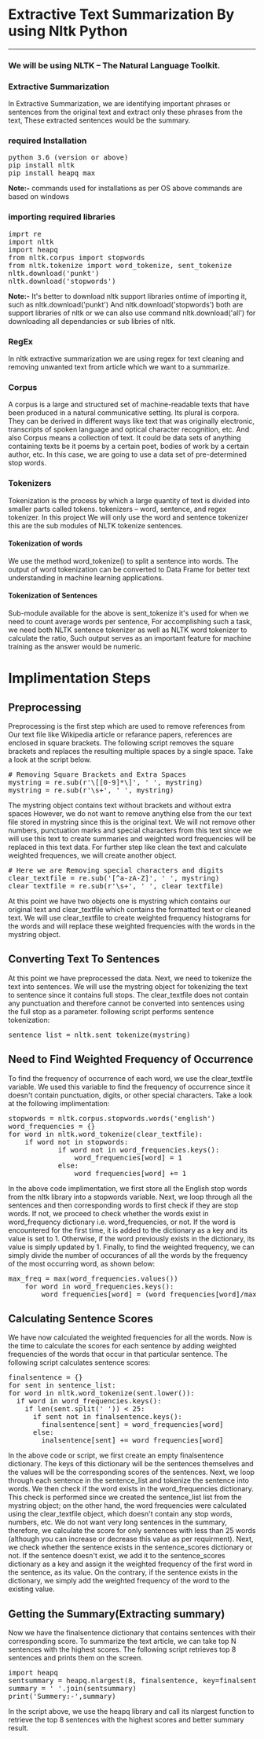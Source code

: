 # Extractive Text Summarization By using Nltk Python
-------------

### We will be using NLTK – The Natural Language Toolkit. 

### Extractive Summarization
In Extractive Summarization, we are identifying important phrases or sentences from the original text and extract only these phrases from the text, 
These extracted sentences would be the summary.

### required Installation
<pre>
python 3.6 (version or above)
pip install nltk 
pip install heapq_max
</pre>

**Note:-** commands used for installations as per OS above commands are based on windows

### importing required libraries
<pre>
imprt re
import nltk
import heapq  
from nltk.corpus import stopwords
from nltk.tokenize import word_tokenize, sent_tokenize
nltk.download('punkt')
nltk.download('stopwords')
</pre>
**Note:-** It's better to download nltk support libraries ontime of importing it, such as nltk.download('punkt') And nltk.download('stopwords') both are support libraries of nltk or we can also use command nltk.download('all') for downloading all dependancies or sub libries of nltk.

### RegEx
In nltk extractive summarization we are using regex for text cleaning and removing unwanted text from article which we want to a summarize. 

### Corpus
A corpus is a large and structured set of machine-readable texts that have been produced in a natural communicative setting. Its plural is corpora. They can be derived in different ways like text that was originally electronic, transcripts of spoken language and optical character recognition, etc.
And also Corpus means a collection of text. It could be data sets of anything containing texts be it poems by a certain poet, bodies of work by a certain author, etc. In this case, we are going to use a data set of pre-determined stop words.

### Tokenizers
Tokenization is the process by which a large quantity of text is divided into smaller parts called tokens.
tokenizers – word, sentence, and regex tokenizer. In this project We will only use the word and sentence tokenizer this are the sub modules of  NLTK tokenize sentences.
#### Tokenization of words
We use the method word_tokenize() to split a sentence into words. The output of word tokenization can be converted to Data Frame for better text understanding in machine learning applications.
#### Tokenization of Sentences
Sub-module available for the above is sent_tokenize it's used for when we need to count average words per sentence, For accomplishing such a task, we need both NLTK sentence tokenizer as well as NLTK word tokenizer to calculate the ratio, 
Such output serves as an important feature for machine training as the answer would be numeric.

# Implimentation Steps

## Preprocessing
Preprocessing is the first step which are used to remove references from Our text file like Wikipedia article or refarance papers, references are enclosed in square brackets. The following script removes the square brackets and replaces the resulting multiple spaces by a single space. Take a look at the script below.

<pre>
# Removing Square Brackets and Extra Spaces
mystring = re.sub(r'\[[0-9]*\]', ' ', mystring)
mystring = re.sub(r'\s+', ' ', mystring)
</pre>

The mystring object contains text without brackets and without extra spaces However, we do not want to remove anything else from the our text file stored in mystring since this is the original text. We will not remove other numbers, punctuation marks and special characters from this text since we will use this text to create summaries and weighted word frequencies will be replaced in this text data.
For further step like clean the text and calculate weighted frequences, we will create another object. 

<pre>
# Here we are Removing special characters and digits
clear_textfile = re.sub('[^a-zA-Z]', ' ', mystring)
clear_textfile = re.sub(r'\s+', ' ', clear_textfile)
</pre>
 
At this point we have two objects one is mystring which contains our original text and clear_textfile which contains the formatted text or cleaned text. We will use clear_textfile to create weighted frequency histograms for the words and will replace these weighted frequencies with the words in the mystring object.

## Converting Text To Sentences 
At this point we have preprocessed the data. Next, we need to tokenize the text into sentences. We will use the mystring object for tokenizing the text to sentence since it contains full stops. The clear_textfile does not contain any punctuation and therefore cannot be converted into sentences using the full stop as a parameter.
following script performs sentence tokenization:
<pre>
sentence_list = nltk.sent_tokenize(mystring)
</pre>

## Need to Find Weighted Frequency of Occurrence
To find the frequency of occurrence of each word, we use the clear_textfile variable. We used this variable to find the frequency of occurrence since it doesn't contain punctuation, digits, or other special characters. Take a look at the following implimentation:

<pre>
stopwords = nltk.corpus.stopwords.words('english')
word_frequencies = {}
for word in nltk.word_tokenize(clear_textfile):
	if word not in stopwords:
            if word not in word_frequencies.keys():
                word_frequencies[word] = 1
            else:
                word_frequencies[word] += 1
</pre>

In the above code implimentation, we first store all the English stop words from the nltk library into a stopwords variable. Next, we loop through all the sentences and then corresponding words to first check if they are stop words. If not, we proceed to check whether the words exist in word_frequency dictionary i.e. word_frequencies, or not. If the word is encountered for the first time, it is added to the dictionary as a key and its value is set to 1. Otherwise, if the word previously exists in the dictionary, its value is simply updated by 1.
Finally, to find the weighted frequency, we can simply divide the number of occurances of all the words by the frequency of the most occurring word, as shown below:
<pre>
max_freq = max(word_frequencies.values())
    for word in word_frequencies.keys():
        word_frequencies[word] = (word_frequencies[word]/max_freq)
</pre>
## Calculating Sentence Scores
We have now calculated the weighted frequencies for all the words. Now is the time to calculate the scores for each sentence by adding weighted frequencies of the words that occur in that particular sentence. The following script calculates sentence scores:

<pre>
finalsentence = {}
for sent in sentence_list:
for word in nltk.word_tokenize(sent.lower()):
  if word in word_frequencies.keys():
    if len(sent.split(' ')) < 25:
      if sent not in finalsentence.keys():
        finalsentence[sent] = word_frequencies[word]
      else:
        inalsentence[sent] += word_frequencies[word]
</pre>

In the above code or script, we first create an empty finalsentence dictionary. The keys of this dictionary will be the sentences themselves and the values will be the corresponding scores of the sentences. Next, we loop through each sentence in the sentence_list and tokenize the sentence into words.
We then check if the word exists in the word_frequencies dictionary. This check is performed since we created the sentence_list list from the mystring object; on the other hand, the word frequencies were calculated using the clear_textfile object, which doesn't contain any stop words, numbers, etc.
We do not want very long sentences in the summary, therefore, we calculate the score for only sentences with less than 25 words (although you can increase or decrease this value as per requirment). Next, we check whether the sentence exists in the sentence_scores dictionary or not. If the sentence doesn't exist, we add it to the sentence_scores dictionary as a key and assign it the weighted frequency of the first word in the sentence, as its value. On the contrary, if the sentence exists in the dictionary, we simply add the weighted frequency of the word to the existing value.

## Getting the Summary(Extracting summary)
Now we have the  finalsentence dictionary that contains sentences with their corresponding score. To summarize the text article, we can take top N sentences with the highest scores. The following script retrieves top 8 sentences and prints them on the screen.
<pre>
import heapq
sentsummary = heapq.nlargest(8, finalsentence, key=finalsentence.get)
summary = ' '.join(sentsummary)
print('Summery:-',summary)
</pre>
In the script above, we use the heapq library and call its nlargest function to retrieve the top 8 sentences with the highest scores and better summary result.
